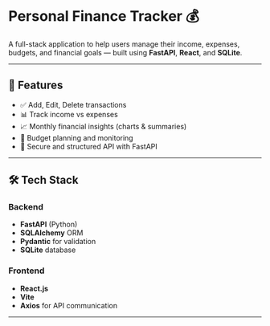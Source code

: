 # Personal Finance Tracker 💰

A full-stack application to help users manage their income, expenses, budgets, and financial goals — built using **FastAPI**, **React**, and **SQLite**.

---

## 🚀 Features

- ✅ Add, Edit, Delete transactions
- 📊 Track income vs expenses
- 📈 Monthly financial insights (charts & summaries)
- 🎯 Budget planning and monitoring
- 🔐 Secure and structured API with FastAPI

---

## 🛠 Tech Stack

### Backend
- **FastAPI** (Python)
- **SQLAlchemy** ORM
- **Pydantic** for validation
- **SQLite** database

### Frontend
- **React.js**
- **Vite**
- **Axios** for API communication

---
